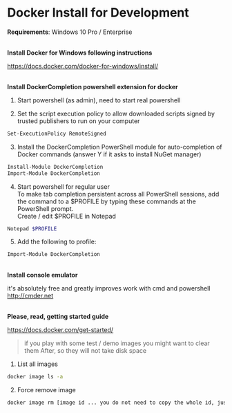 # Docker Install for Development

**Requirements**: Windows 10 Pro / Enterprise

\
**Install Docker for Windows following instructions**

https://docs.docker.com/docker-for-windows/install/

\
**Install DockerCompletion powershell extension for docker**

1. Start powershell (as admin), need to start real powershell

2. Set the script execution policy to allow downloaded scripts signed by trusted publishers to run on your computer

```bash
Set-ExecutionPolicy RemoteSigned
```

3. Install the DockerCompletion PowerShell module for auto-completion of Docker commands (answer Y if it asks to install NuGet manager)

```bash
Install-Module DockerCompletion
Import-Module DockerCompletion
```

4. Start powershell for regular user  
   To make tab completion persistent across all PowerShell sessions, add the command to a $PROFILE by typing these commands at the PowerShell prompt.  
   Create / edit $PROFILE in Notepad

```bash
Notepad $PROFILE
```

5. Add the following to profile:

```bash
Import-Module DockerCompletion
```

\
**Install console emulator**

it's absolutely free and greatly improves work with cmd and powershell  
http://cmder.net

\
**Please, read, getting started guide**

https://docs.docker.com/get-started/

> if you play with some test / demo images you might want to clear them After, so they will not take disk space

1. List all images

```bash
docker image ls -a
```

2. Force remove image

```bash
docker image rm [image id ... you do not need to copy the whole id, just the 1st couple of chars]
```
